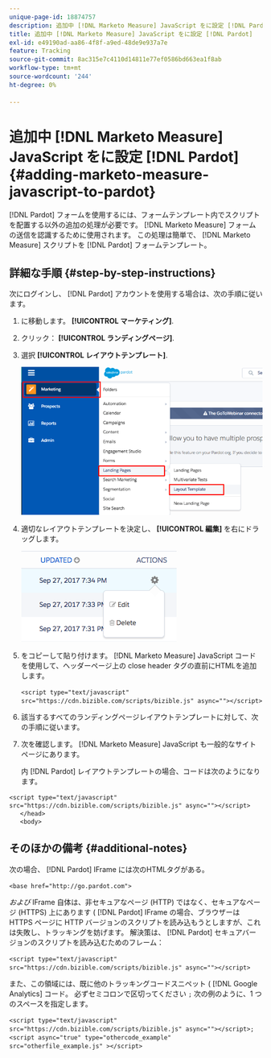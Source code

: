 ```yaml
---
unique-page-id: 18874757
description: 追加中 [!DNL Marketo Measure] JavaScript をに設定 [!DNL Pardot] - [!DNL Marketo Measure]  — 製品ドキュメント
title: 追加中 [!DNL Marketo Measure] JavaScript をに設定 [!DNL Pardot]
exl-id: e49190ad-aa86-4f8f-a9ed-48de9e937a7e
feature: Tracking
source-git-commit: 8ac315e7c4110d14811e77ef0586bd663ea1f8ab
workflow-type: tm+mt
source-wordcount: '244'
ht-degree: 0%

---
```


# 追加中 [!DNL Marketo Measure] JavaScript をに設定 [!DNL Pardot] {#adding-marketo-measure-javascript-to-pardot}

[!DNL Pardot] フォームを使用するには、フォームテンプレート内でスクリプトを配置する以外の追加の処理が必要です。 [!DNL Marketo Measure] フォームの送信を認識するために使用されます。 この処理は簡単で、 [!DNL Marketo Measure] スクリプトを [!DNL Pardot] フォームテンプレート。

## 詳細な手順 {#step-by-step-instructions}

次にログインし、 [!DNL Pardot] アカウントを使用する場合は、次の手順に従います。

1. に移動します。 **[!UICONTROL マーケティング]**.

1. クリック： **[!UICONTROL ランディングページ]**.

1. 選択 **[!UICONTROL レイアウトテンプレート]**.

   ![](assets/1-3.png)

1. 適切なレイアウトテンプレートを決定し、 **[!UICONTROL 編集]** を右にドラッグします。

   ![](assets/2-1.png)

1. をコピーして貼り付けます。 [!DNL Marketo Measure] JavaScript コードを使用して、ヘッダーページ上の close header タグの直前にHTMLを追加します。

   `<script type="text/javascript" src="https://cdn.bizible.com/scripts/bizible.js" async=""></script>`

1. 該当するすべてのランディングページレイアウトテンプレートに対して、次の手順に従います。

1. 次を確認します。 [!DNL Marketo Measure] JavaScript も一般的なサイトページにあります。

   内 [!DNL Pardot] レイアウトテンプレートの場合、コードは次のようになります。

```text
<script type="text/javascript" src="https://cdn.bizible.com/scripts/bizible.js" async=""></script>
   </head>
   <body>
```

## そのほかの備考 {#additional-notes}

次の場合、 [!DNL Pardot] IFrame には次のHTMLタグがある。

`<base href="http://go.pardot.com">`

_および_ IFrame 自体は、非セキュアなページ (HTTP) ではなく、セキュアなページ (HTTPS) 上にあります ( [!DNL Pardot] IFrame の場合、ブラウザーは HTTPS ページに HTTP バージョンのスクリプトを読み込もうとしますが、これは失敗し、トラッキングを妨げます。 解決策は、 [!DNL Pardot] セキュアバージョンのスクリプトを読み込むためのフレーム：

`<script type="text/javascript" src="https://cdn.bizible.com/scripts/bizible.js" async=""></script>`

また、この領域には、既に他のトラッキングコードスニペット ( [!DNL Google Analytics] コード。 必ずセミコロンで区切ってください `;` 次の例のように、1 つのスペースを指定します。

`<script type="text/javascript" src="https://cdn.bizible.com/scripts/bizible.js" async=""></script>; <script async="true" type="othercode_example" src="otherfile_example.js" ></script>`

